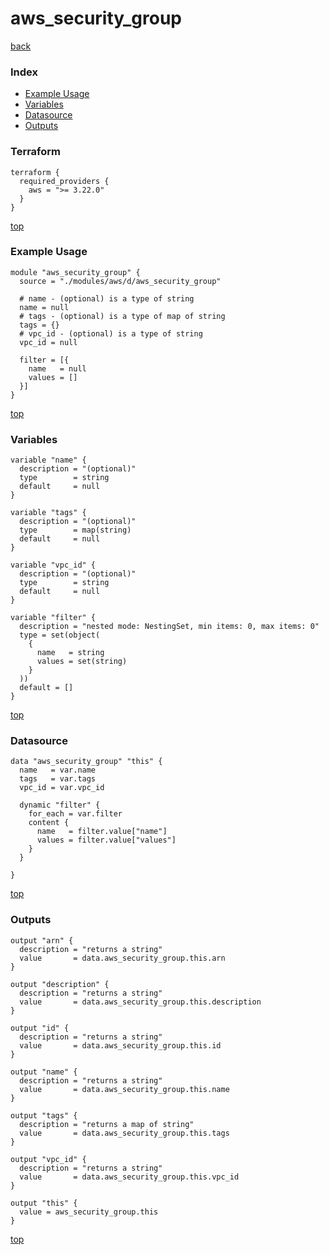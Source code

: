 # aws_security_group
[back](../aws.md)
### Index
- [Example Usage](#example-usage)
- [Variables](#variables)
- [Datasource](#datasource)
- [Outputs](#outputs)
### Terraform
```hcl
terraform {
  required_providers {
    aws = ">= 3.22.0"
  }
}
```
[top](#index)
### Example Usage
```hcl
module "aws_security_group" {
  source = "./modules/aws/d/aws_security_group"

  # name - (optional) is a type of string
  name = null
  # tags - (optional) is a type of map of string
  tags = {}
  # vpc_id - (optional) is a type of string
  vpc_id = null

  filter = [{
    name   = null
    values = []
  }]
}
```
[top](#index)
### Variables
```hcl
variable "name" {
  description = "(optional)"
  type        = string
  default     = null
}

variable "tags" {
  description = "(optional)"
  type        = map(string)
  default     = null
}

variable "vpc_id" {
  description = "(optional)"
  type        = string
  default     = null
}

variable "filter" {
  description = "nested mode: NestingSet, min items: 0, max items: 0"
  type = set(object(
    {
      name   = string
      values = set(string)
    }
  ))
  default = []
}
```
[top](#index)

### Datasource
```hcl
data "aws_security_group" "this" {
  name   = var.name
  tags   = var.tags
  vpc_id = var.vpc_id

  dynamic "filter" {
    for_each = var.filter
    content {
      name   = filter.value["name"]
      values = filter.value["values"]
    }
  }

}
```
[top](#index)
### Outputs
```hcl
output "arn" {
  description = "returns a string"
  value       = data.aws_security_group.this.arn
}

output "description" {
  description = "returns a string"
  value       = data.aws_security_group.this.description
}

output "id" {
  description = "returns a string"
  value       = data.aws_security_group.this.id
}

output "name" {
  description = "returns a string"
  value       = data.aws_security_group.this.name
}

output "tags" {
  description = "returns a map of string"
  value       = data.aws_security_group.this.tags
}

output "vpc_id" {
  description = "returns a string"
  value       = data.aws_security_group.this.vpc_id
}

output "this" {
  value = aws_security_group.this
}
```
[top](#index)
